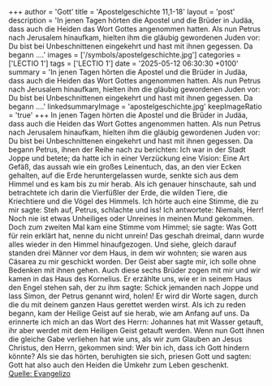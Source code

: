 +++
author = 'Gott'
title = 'Apostelgeschichte 11,1-18'
layout = 'post'
description = 'In jenen Tagen hörten die Apostel und die Brüder in Judäa, dass auch die Heiden das Wort Gottes angenommen hatten. Als nun Petrus nach Jerusalem hinaufkam, hielten ihm die gläubig gewordenen Juden vor: Du bist bei Unbeschnittenen eingekehrt und hast mit ihnen gegessen. Da begann ....'
images = ['/symbols/apostelgeschichte.jpg']
categories = ['LECTIO 1']
tags = ['LECTIO 1']
date = '2025-05-12 06:30:30 +0100'
summary = 'In jenen Tagen hörten die Apostel und die Brüder in Judäa, dass auch die Heiden das Wort Gottes angenommen hatten. Als nun Petrus nach Jerusalem hinaufkam, hielten ihm die gläubig gewordenen Juden vor: Du bist bei Unbeschnittenen eingekehrt und hast mit ihnen gegessen. Da begann ....'
linkedsummaryImage = 'apostelgeschichte.jpg'
keepImageRatio = 'true'
+++
In jenen Tagen hörten die Apostel und die Brüder in Judäa, dass auch die Heiden das Wort Gottes angenommen hatten.
Als nun Petrus nach Jerusalem hinaufkam, hielten ihm die gläubig gewordenen Juden vor:
Du bist bei Unbeschnittenen eingekehrt und hast mit ihnen gegessen.
Da begann Petrus, ihnen der Reihe nach zu berichten:
Ich war in der Stadt Joppe und betete; da hatte ich in einer Verzückung eine Vision: Eine Art Gefäß, das aussah wie ein großes Leinentuch, das, an den vier Ecken gehalten, auf die Erde heruntergelassen wurde, senkte sich aus dem Himmel und es kam bis zu mir herab.<!--more-->
Als ich genauer hinschaute, sah und betrachtete ich darin die Vierfüßler der Erde, die wilden Tiere, die Kriechtiere und die Vögel des Himmels.
Ich hörte auch eine Stimme, die zu mir sagte: Steh auf, Petrus, schlachte und iss!
Ich antwortete: Niemals, Herr! Noch nie ist etwas Unheiliges oder Unreines in meinen Mund gekommen.
Doch zum zweiten Mal kam eine Stimme vom Himmel; sie sagte: Was Gott für rein erklärt hat, nenne du nicht unrein!
Das geschah dreimal, dann wurde alles wieder in den Himmel hinaufgezogen.
Und siehe, gleich darauf standen drei Männer vor dem Haus, in dem wir wohnten; sie waren aus Cäsarea zu mir geschickt worden.
Der Geist aber sagte mir, ich solle ohne Bedenken mit ihnen gehen. Auch diese sechs Brüder zogen mit mir und wir kamen in das Haus des Kornelius.
Er erzählte uns, wie er in seinem Haus den Engel stehen sah, der zu ihm sagte: Schick jemanden nach Joppe und lass Simon, der Petrus genannt wird, holen!
Er wird dir Worte sagen, durch die du mit deinem ganzen Haus gerettet werden wirst.
Als ich zu reden begann, kam der Heilige Geist auf sie herab, wie am Anfang auf uns.
Da erinnerte ich mich an das Wort des Herrn: Johannes hat mit Wasser getauft, ihr aber werdet mit dem Heiligen Geist getauft werden.
Wenn nun Gott ihnen die gleiche Gabe verliehen hat wie uns, als wir zum Glauben an Jesus Christus, den Herrn, gekommen sind: Wer bin ich, dass ich Gott hindern könnte?
Als sie das hörten, beruhigten sie sich, priesen Gott und sagten: Gott hat also auch den Heiden die Umkehr zum Leben geschenkt.<br> [Quelle: Evangelizo](https://evangeliumtagfuertag.org/DE/gospel)